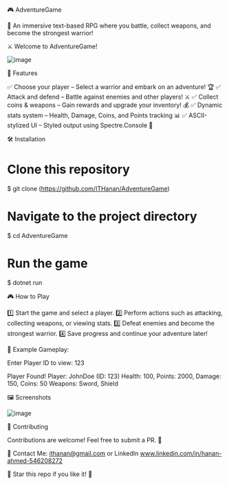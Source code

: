 🎮 AdventureGame



🏹 An immersive text-based RPG where you battle, collect weapons, and become the strongest warrior!

⚔️ Welcome to AdventureGame!



![image](https://github.com/user-attachments/assets/c20a26d1-482e-41c0-be9a-1727fd858200)





🚀 Features


✅ Choose your player – Select a warrior and embark on an adventure! 🏆
✅ Attack and defend – Battle against enemies and other players! ⚔️
✅ Collect coins & weapons – Gain rewards and upgrade your inventory! 💰
✅ Dynamic stats system – Health, Damage, Coins, and Points tracking 📊
✅ ASCII-stylized UI – Styled output using Spectre.Console 🎨

🛠️ Installation

# Clone this repository
$ git clone (https://github.com/ITHanan/AdventureGame)

# Navigate to the project directory
$ cd AdventureGame

# Run the game
$ dotnet run

🎮 How to Play


1️⃣ Start the game and select a player.
2️⃣ Perform actions such as attacking, collecting weapons, or viewing stats.
3️⃣ Defeat enemies and become the strongest warrior.
4️⃣ Save progress and continue your adventure later!

📜 Example Gameplay:

Enter Player ID to view:
123

Player Found!
Player: JohnDoe (ID: 123)
Health: 100, Points: 2000, Damage: 150, Coins: 50
Weapons: Sword, Shield

🖼️ Screenshots

![image](https://github.com/user-attachments/assets/bbf415be-e118-4b33-aed7-f9d0d7f6a016)


🤝 Contributing

Contributions are welcome! Feel free to submit a PR. 🚀

📧 Contact Me: ithanan@gmail.com or LinkedIn www.linkedin.com/in/hanan-ahmed-546208272


🌟 Star this repo if you like it! 🌟
